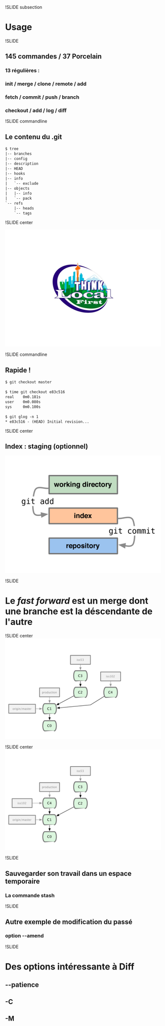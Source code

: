 !SLIDE subsection

# Usage

!SLIDE

## 145 commandes / 37 Porcelain
### 13 régulières :
### init / merge / clone / remote / add
### fetch / commit / push / branch
### checkout / add / log / diff

!SLIDE commandline

## Le contenu du .git

	$ tree
	|-- branches
	|-- config
	|-- description
	|-- HEAD
	|-- hooks
	|-- info
	|   `-- exclude
	|-- objects
	|   |-- info
	|   `-- pack
	`-- refs
	    |-- heads
	    `-- tags

!SLIDE center

![local](localfirst.jpg)

!SLIDE commandline

## Rapide !

	$ git checkout master

	$ time git checkout e83c516
	real    0m0.181s
	user    0m0.080s
	sys     0m0.100s

	$ git glog -n 1
	* e83c516 - (HEAD) Initial revision...

!SLIDE center

## Index : staging (optionnel)

![index](index.png)

!SLIDE

# Le *fast forward* est un merge dont une branche est la <span class="important">déscendante</span> de l&#39;autre

!SLIDE center
![fastforward](fastforward1.png)

!SLIDE center
![fastforward](fastforward2.png)

!SLIDE

## Sauvegarder son travail dans un espace temporaire
### La commande stash

!SLIDE 

## Autre exemple de modification du passé
### option --amend

!SLIDE

# Des options intéressante à Diff
## --patience
## -C
## -M
